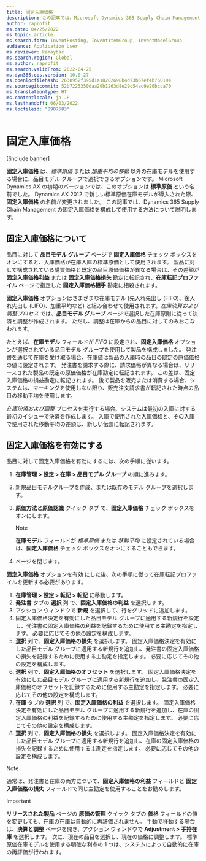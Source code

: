 ```yaml
---
title: 固定入庫価格
description: この記事では、Microsoft Dynamics 365 Supply Chain Management の固定入庫価格を構成して使用する方法について説明します 。
author: raprofit
ms.date: 04/25/2022
ms.topic: article
ms.search.form: InventPosting, InventItemGroup, InventModelGroup
audience: Application User
ms.reviewer: kamaybac
ms.search.region: Global
ms.author: raprofit
ms.search.validFrom: 2022-04-25
ms.dyn365.ops.version: 10.0.27
ms.openlocfilehash: 2630952f395d1a18202698b4d73b67ef4b760194
ms.sourcegitcommit: 52b7225350daa29b1263d8e29c54ac9e20bcca70
ms.translationtype: HT
ms.contentlocale: ja-JP
ms.lasthandoff: 06/03/2022
ms.locfileid: "8907583"
---
```

# <a name="fixed-receipt-price"></a>固定入庫価格

[!include [banner](../includes/banner.md)]

**固定入庫価格** は、*標準原価* または *加重平均の移動* 以外の在庫モデルを使用する場合に、品目モデル グループで選択できるオプションです。 Microsoft Dynamics AX の初期のバージョンでは、このオプションは **標準原価** という名前でした。 Dynamics AX 2012 で新しい標準原価在庫モデルが導入された際、**固定入庫価格** の名前が変更されました。 この記事では、Dynamics 365 Supply Chain Management の固定入庫価格を構成して使用する方法について説明します。

## <a name="about-fixed-receipt-prices"></a>固定入庫価格について

品目に対して **品目モデル グループ** ページで **固定入庫価格** チェック ボックスをオンにすると、入庫価格が在庫入庫の標準原価として使用されます。 製品に対して構成されている購買価格と既定の品目原価価格が異なる場合は、その差額が **固定入庫価格利益** または **固定入庫価格損失** 勘定に転記され、**在庫転記プロファイル** ページで指定した **固定入庫価格相手** 勘定に相殺されます。

**固定入庫価格** オプションはさまざまな在庫モデル (先入れ先出し (FIFO)、後入れ先出し (LIFO)、加重平均など) と組み合わせて使用されます。*在庫決算および調整プロセス* では、**品目モデル グループ** ページで選択した在庫原則に従って決済と調整が作成されます。 ただし、調整は在庫からの品目に対してのみおこなわれます。

たとえば、**在庫モデル** フィールドが *FIFO* に設定され、**固定入庫価格** オプションが選択されている品目モデル グループを使用して製品を構成しました。 発注書を通じて在庫を受け取る場合、在庫値は製品の入庫時の品目の既定の原価価格の値に設定されます。 発注書を請求する際に、請求価格が異なる場合は、リリースされた製品の既定の原価価格が在庫勘定に転記されます。 この差は、固定入庫価格の損益勘定に転記されます。 後で製品を販売または消費する場合、システムは、マーキングを使用しない限り、販売注文請求書が転記された時点の品目の移動平均を使用します。

*在庫決済および調整* プロセスを実行する場合、システムは最初の入庫に対する最初のイシューで決済を作成します。 入庫で使用された入庫価格と、その入庫で使用された移動平均の差額は、新しい伝票に転記されます。

## <a name="enable-fixed-receipt-prices"></a>固定入庫価格を有効にする

品目に対して固定入庫価格を有効にするには、次の手順に従います。

1. **在庫管理 \> 設定 \> 在庫 \> 品目モデル グループ** の順に進みます。
2. 新規品目モデルグループを作成、または既存のモデル グループを選択します。
3. **原価方法と原価認識** クイック タブ で、**固定入庫価格** チェック ボックスをオンにします。

    > [!NOTE]
    > **在庫モデル** フィールドが *標準原価* または  *移動平均* に設定されている場合は、**固定入庫価格** チェック ボックスをオンにすることもできます。

4. ページを閉じます。

**固定入庫価格** オプションを有効 にした後、次の手順に従って在庫転記プロファイルを更新する必要があります。

1. **在庫管理 \> 設定 \> 転記 \> 転記** に移動します。
1. **発注書** タブの **選択** 列 で、**固定入庫価格の利益** を選択します。
1. アクション ウィンドウで **新規** を選択して、行をグリッドに追加します。
1. 固定入庫価格決定を有効にした品目モデル グループに適用する新規行を設定し、発注書の固定入庫価格の利益を記録するために使用する主勘定を指定します。 必要に応じてその他の設定を構成します。
1. **選択** 列で、**固定入庫価格の損失** を選択します。 固定入庫価格決定を有効にした品目モデル グループに適用する新規行を追加し、発注書の固定入庫価格の損失を記録するために使用する主勘定を指定します。 必要に応じてその他の設定を構成します。
1. **選択** 列で、**固定入庫価格のオフセット** を選択します。 固定入庫価格決定を有効にした品目モデル グループに適用する新規行を追加し、発注書の固定入庫価格のオフセットを記録するために使用する主勘定を指定します。 必要に応じてその他の設定を構成します。
1. **在庫** タブの **選択** 列 で、**固定入庫価格の利益** を選択します。 固定入庫価格決定を有効にした品目モデル グループに適用する新規行を追加し、在庫の固定入庫価格の利益を記録するために使用する主勘定を指定します。 必要に応じてその他の設定を構成します。
1. **選択** 列で、**固定入庫価格の損失** を選択します。 固定入庫価格決定を有効にした品目モデル グループに適用する新規行を追加し、在庫の固定入庫価格の損失を記録するために使用する主勘定を指定します。 必要に応じてその他の設定を構成します。

> [!NOTE]
> 通常は、発注書と在庫の両方について、**固定入庫価格の利益** フィールドと **固定入庫価格の損失** フィールドで同じ主勘定を使用することをお勧めします。

> [!IMPORTANT]
> **リリースされた製品** ページの **原価の管理** クイック タブの **価格** フィールドの値を変更しても、在庫の在庫は自動的に再評価されません。 手動で移動する場合は、**決算と調整** ページを開き、アクション ウィンドウで **Adjustment \> 手持在庫** を選択します。 次に、現在の品目を選択し、現在の価格に調整します。 標準原価在庫モデルを使用する明確な利点の 1 つは、システムによって自動的に在庫の再評価が行われます。

